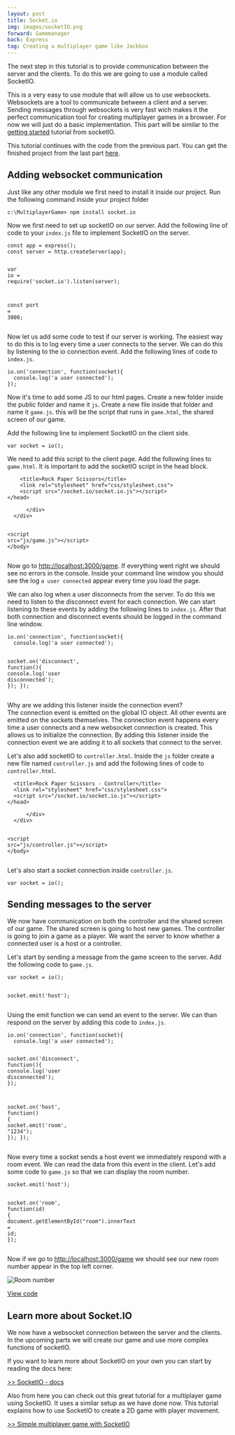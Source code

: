 ```yaml
---
layout: post
title: Socket.io
img: images/socketIO.png
forward: Gamemanager
back: Express
tag: Creating a multiplayer game like Jackbox
---
```


The next step in this tutorial is to provide communication between the server and the clients. To do this we are going to use a module called SocketIO. 

This is a very easy to use module that will allow us to use websockets. Websockets are a tool to communicate between a client and a server. Sending messages through websockets is very fast wich makes it the perfect communication tool for creating multiplayer games in a browser. For now we will just do a basic implementation. This part will be similar to the [getting started](https://socket.io/get-started/chat/) tutorial from socketIO.

<span class="note">This tutorial continues with the code from the previous part. You can get the finished project from the last part [here](https://github.com/RubenBimmel/MultiplayerGameTutorial/tree/master/02-Express).</span>

## Adding websocket communication
Just like any other module we first need to install it inside our project. Run the following command inside your project folder

```
c:\MultiplayerGame> npm install socket.io
```

Now we first need to set up socketIO on our server. Add the following line of code to your `index.js` file to implement SocketIO on the server.

<div class="language-js highlighter-rouge"><div class="highlight"><pre class="highlight"><code><span class="kd">const</span> <span class="nx">app</span> <span class="o">=</span> <span class="nx">express</span><span class="p">();</span>
<span class="kd">const</span> <span class="nx">server</span> <span class="o">=</span> <span class="nx">http</span><span class="p">.</span><span class="nx">createServer</span><span class="p">(</span><span class="nx">app</span><span class="p">);</span>

<span class="new"><span class="kd">var</span> <span class="nx">io</span> <span class="o">=</span> <span class="nx">require</span><span class="p">(</span><span class="dl">'</span><span class="s1">socket.io</span><span class="dl">'</span><span class="p">).</span><span class="nx">listen</span><span class="p">(</span><span class="nx">server</span><span class="p">);</span></span>

<span class="kd">const</span> <span class="nx">port</span> <span class="o">=</span> <span class="mi">3000</span><span class="p">;</span>
</code></pre></div></div>

Now let us add some code to test if our server is working. The easiest way to do this is to log every time a user connects to the server. We can do this by listening to the io connection event. Add the following lines of code to `index.js`.

<div class="language-js highlighter-rouge"><div class="highlight"><pre class="highlight"><code><span class="new"><span class="nx">io</span><span class="p">.</span><span class="nx">on</span><span class="p">(</span><span class="dl">'</span><span class="s1">connection</span><span class="dl">'</span><span class="p">,</span> <span class="kd">function</span><span class="p">(</span><span class="nx">socket</span><span class="p">){</span>
  <span class="nx">console</span><span class="p">.</span><span class="nx">log</span><span class="p">(</span><span class="dl">'</span><span class="s1">a user connected</span><span class="dl">'</span><span class="p">);</span>
<span class="p">});</span></span>
</code></pre></div></div>

Now it's time to add some JS to our html pages. Create a new folder inside the public folder and name it `js`. Create a new file inside that folder and name it `game.js`. this will be the script that runs in `game.html`, the shared screen of our game.

Add the following line to implement SocketIO on the client side.

<div class="language-js highlighter-rouge"><div class="highlight"><pre class="highlight"><code><span class="new"><span class="kd">var</span> <span class="nx">socket</span> <span class="o">=</span> <span class="nx">io</span><span class="p">();</span></span>
</code></pre></div></div>

We need to add this script to the client page. Add the following lines to `game.html`. It is important to add the socketIO script in the head block.

<div class="language-html highlighter-rouge"><div class="highlight"><pre class="highlight"><code>    <span class="nt">&lt;title&gt;</span>Rock Paper Scissors<span class="nt">&lt;/title&gt;</span>
    <span class="nt">&lt;link</span> <span class="na">rel=</span><span class="s">"stylesheet"</span> <span class="na">href=</span><span class="s">"css/stylesheet.css"</span><span class="nt">&gt;</span>
    <span class="new"><span class="nt">&lt;script </span><span class="na">src=</span><span class="s">"/socket.io/socket.io.js"</span><span class="nt">&gt;&lt;/script&gt;</span></span>
<span class="nt">&lt;/head&gt;</span>
</code></pre></div></div>

<div class="language-html highlighter-rouge"><div class="highlight"><pre class="highlight"><code>      <span class="nt">&lt;/div&gt;</span>
  <span class="nt">&lt;/div&gt;</span>

  <span class="new"><span class="nt">&lt;script </span><span class="na">src=</span><span class="s">"js/game.js"</span><span class="nt">&gt;&lt;/script&gt;</span></span>
<span class="nt">&lt;/body&gt;</span>
</code></pre></div></div>

Now go to <a href="http://localhost:3000/game" target="_blank">http://localhost:3000/game</a>. If everything went right we should see no errors in the console. Inside your command line window you should see the log `a user connected` appear every time you load the page.

We can also log when a user disconnects from the server. To do this we need to listen to the disconnect event for each connection. We can start listening to these events by adding the following lines to `index.js`. After that both connection and disconnect events should be logged in the command line window.

<div class="language-js highlighter-rouge"><div class="highlight"><pre class="highlight"><code><span class="nx">io</span><span class="p">.</span><span class="nx">on</span><span class="p">(</span><span class="dl">'</span><span class="s1">connection</span><span class="dl">'</span><span class="p">,</span> <span class="kd">function</span><span class="p">(</span><span class="nx">socket</span><span class="p">){</span>
  <span class="nx">console</span><span class="p">.</span><span class="nx">log</span><span class="p">(</span><span class="dl">'</span><span class="s1">a user connected</span><span class="dl">'</span><span class="p">);</span>

  <span class="new"><span class="nx">socket</span><span class="p">.</span><span class="nx">on</span><span class="p">(</span><span class="dl">'</span><span class="s1">disconnect</span><span class="dl">'</span><span class="p">,</span> <span class="kd">function</span><span class="p">(){</span>
    <span class="nx">console</span><span class="p">.</span><span class="nx">log</span><span class="p">(</span><span class="dl">'</span><span class="s1">user disconnected</span><span class="dl">'</span><span class="p">);</span>
  <span class="p">});</span></span>
<span class="p">});</span>
</code></pre></div></div>

<div class="fold-out" onclick="this.classList.toggle('open')">
<div class="fold-out-title">Why are we adding this listener inside the connection event?</div>
<div class="fold-out-content">The connection event is emitted on the global IO object. All other events are emitted on the sockets themselves. The connection event happens every time a user connects and a new websocket connection is created. This allows us to initialize the connection. By adding this listener inside the connection event we are adding it to all sockets that connect to the server.</div>
</div>

Let's also add socketIO to `controller.html`. Inside the `js` folder create a new file named `controller.js` and add the following lines of code to `controller.html`.

<div class="language-html highlighter-rouge"><div class="highlight"><pre class="highlight"><code>  <span class="nt">&lt;title&gt;</span>Rock Paper Scissors - Controller<span class="nt">&lt;/title&gt;</span>
  <span class="nt">&lt;link</span> <span class="na">rel=</span><span class="s">"stylesheet"</span> <span class="na">href=</span><span class="s">"css/stylesheet.css"</span><span class="nt">&gt;</span>
  <span class="new"><span class="nt">&lt;script </span><span class="na">src=</span><span class="s">"/socket.io/socket.io.js"</span><span class="nt">&gt;&lt;/script&gt;</span></span>
<span class="nt">&lt;/head&gt;</span>
</code></pre></div></div>

<div class="language-html highlighter-rouge"><div class="highlight"><pre class="highlight"><code>      <span class="nt">&lt;/div&gt;</span>
  <span class="nt">&lt;/div&gt;</span>

  <span class="new"><span class="nt">&lt;script </span><span class="na">src=</span><span class="s">"js/controller.js"</span><span class="nt">&gt;&lt;/script&gt;</span></span>
<span class="nt">&lt;/body&gt;</span>
</code></pre></div></div>

Let's also start a socket connection inside `controller.js`.

<div class="language-js highlighter-rouge"><div class="highlight"><pre class="highlight"><code><span class="new"><span class="kd">var</span> <span class="nx">socket</span> <span class="o">=</span> <span class="nx">io</span><span class="p">();</span></span>
</code></pre></div></div>

## Sending messages to the server

We now have communication on both the controller and the shared screen of our game. The shared screen is going to host new games. The controller is going to join a game as a player. We want the server to know whether a connected user is a host or a controller.

Let's start by sending a message from the game screen to the server. Add the following code to `game.js`.

<div class="language-js highlighter-rouge"><div class="highlight"><pre class="highlight"><code><span class="kd">var</span> <span class="nx">socket</span> <span class="o">=</span> <span class="nx">io</span><span class="p">();</span>

<span class="new"><span class="nx">socket</span><span class="p">.</span><span class="nx">emit</span><span class="p">(</span><span class="dl">'</span><span class="s1">host</span><span class="dl">'</span><span class="p">);</span></span>
</code></pre></div></div>

Using the emit function we can send an event to the server. We can than respond on the server by adding this code to `index.js`.

<div class="language-js highlighter-rouge"><div class="highlight"><pre class="highlight"><code><span class="nx">io</span><span class="p">.</span><span class="nx">on</span><span class="p">(</span><span class="dl">'</span><span class="s1">connection</span><span class="dl">'</span><span class="p">,</span> <span class="kd">function</span><span class="p">(</span><span class="nx">socket</span><span class="p">){</span>
  <span class="nx">console</span><span class="p">.</span><span class="nx">log</span><span class="p">(</span><span class="dl">'</span><span class="s1">a user connected</span><span class="dl">'</span><span class="p">);</span>

  <span class="nx">socket</span><span class="p">.</span><span class="nx">on</span><span class="p">(</span><span class="dl">'</span><span class="s1">disconnect</span><span class="dl">'</span><span class="p">,</span> <span class="kd">function</span><span class="p">(){</span>
    <span class="nx">console</span><span class="p">.</span><span class="nx">log</span><span class="p">(</span><span class="dl">'</span><span class="s1">user disconnected</span><span class="dl">'</span><span class="p">);</span>
  <span class="p">});</span>

  <span class="new"><span class="nx">socket</span><span class="p">.</span><span class="nx">on</span><span class="p">(</span><span class="dl">'</span><span class="s1">host</span><span class="dl">'</span><span class="p">,</span> <span class="kd">function</span><span class="p">()</span> <span class="p">{</span>
    <span class="nx">socket</span><span class="p">.</span><span class="nx">emit</span><span class="p">(</span><span class="dl">'</span><span class="s1">room</span><span class="dl">'</span><span class="p">,</span> <span class="dl">"</span><span class="s2">1234</span><span class="dl">"</span><span class="p">);</span>
  <span class="p">});</span></span>
<span class="p">});</span>
</code></pre></div></div>

Now every time a socket sends a host event we immediately respond with a room event. We can read the data from this event in the client. Let's add some code to `game.js` so that we can display the room number.

<div class="language-js highlighter-rouge"><div class="highlight"><pre class="highlight"><code><span class="nx">socket</span><span class="p">.</span><span class="nx">emit</span><span class="p">(</span><span class="dl">'</span><span class="s1">host</span><span class="dl">'</span><span class="p">);</span>

<span class="new"><span class="nx">socket</span><span class="p">.</span><span class="nx">on</span><span class="p">(</span><span class="dl">'</span><span class="s1">room</span><span class="dl">'</span><span class="p">,</span> <span class="kd">function</span><span class="p">(</span><span class="nx">id</span><span class="p">)</span> <span class="p">{</span>
    <span class="nb">document</span><span class="p">.</span><span class="nx">getElementById</span><span class="p">(</span><span class="dl">"</span><span class="s2">room</span><span class="dl">"</span><span class="p">).</span><span class="nx">innerText</span> <span class="o">=</span> <span class="nx">id</span><span class="p">;</span>
<span class="p">});</span></span>
</code></pre></div></div>

Now if we go to <a href="http://localhost:3000/game" target="_blank">http://localhost:3000/game</a> we should see our new room number appear in the top left corner.

![Room number]({{site.baseurl}}/images/room1234.png)

[View code](https://github.com/RubenBimmel/MultiplayerGameTutorial/tree/master/03-SocketIO)

## Learn more about Socket.IO

We now have a websocket connection between the server and the clients. In the upcoming parts we will create our game and use more complex functions of socketIO.

If you want to learn more about SocketIO on your own you can start by reading the docs here:

[>> SocketIO - docs](https://socket.io/docs/)

Also from here you can check out this great tutorial for a multiplayer game using SocketIO. It uses a similar setup as we have done now. This tutorial explains how to use SocketIO to create a 2D game with player movement.

[>> Simple multiplayer game with SocketIO](https://medium.com/@projectyang/simple-multiplayer-game-with-socket-io-tutorial-part-one-setup-and-movement-ee202024f0ef)